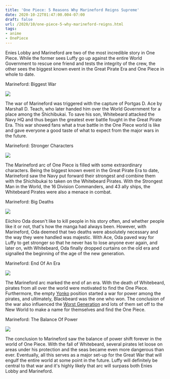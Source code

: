```yaml
---
title: 'One Piece: 5 Reasons Why Marineford Reigns Supreme'
date: 2020-10-22T01:47:00.004-07:00
draft: false
url: /2020/10/one-piece-5-why-marineford-reigns.html
tags: 
- anime
- OnePiece
---
```


Enies Lobby and Marineford are two of the most incredible story in One Piece. While the former sees Luffy go up against the entire World Government to rescue one friend and tests the integrity of the crew, the other sees the biggest known event in the Great Pirate Era and One Piece in whole to date.

Marineford: Biggest War

![](https://lh6.googleusercontent.com/TzT4w-0G2SlgYWDBu8hqVGsQ9dGuOcJvU9LRBdfLqZOUosRxqGf0nCQ1ZkgtqmM9gBJgXPomdkY2RE40ek_SKq6rpPDF4EO-kOjdoBtz-fn0noV-J5cA74OHA03mAxlm_028dDQD=s1600-rw)

The war of Marineford was triggered with the capture of Portgas D. Ace by Marshall D. Teach, who later handed him over the World Government for a place among the Shichibukai. To save his son, Whitebeard attacked the Navy HQ and thus began the greatest ever battle fought in the Great Pirate Era. This war showed fans what a true battle in the One Piece world is like and gave everyone a good taste of what to expect from the major wars in the future.

Marineford: Stronger Characters

![](https://lh3.googleusercontent.com/PCZXAnaOxI4GmBUfQCVbqei6D-Pi4zLfDh8UJJzy6O3fjr1mTMFD1vDU3wuSrZXBjom-hL-waXclIRM7whTUTu-P6mbSAb2S8XaJKZnv33cHnCgVTGHRLHrsKHkKH4KalGdT54Er=s1600-rw)

The Marineford arc of One Piece is filled with some extraordinary characters. Being the biggest known event in the Great Pirate Era to date, Marineford saw the Navy put forward their strongest and combine them with the Shichibukai to taken on the Whitebeard Pirates. With the Strongest Man in the World, the 16 Division Commanders, and 43 ally ships, the Whitebeard Pirates were also a menace in combat.

Marineford: Big Deaths

![](https://lh3.googleusercontent.com/I5Vj0l4cHtx1Bjbk3gFdk3cPAL1QwaQsFaupSAfOO0k3tgAlRg6MBnX0gulVRTATpBSU09JiewNlvZ-HpiPQFY_Y49u1lVTKWnBablbxIb52EKvSUDQQjdzPH9TWawBPnVoVECaB=s1600-rw)

Eiichiro Oda doesn't like to kill people in his story often, and whether people like it or not, that's how the manga had always been. However, with Marineford, Oda deemed that two deaths were absolutely necessary and the way they were handled was majestic. With Ace, Oda paved way for Luffy to get stronger so that he never has to lose anyone ever again, and later on, with Whitebeard, Oda finally dropped curtains on the old era and signalled the beginning of the age of the new generation.

Marineford: End Of An Era

![](https://lh4.googleusercontent.com/x392tY3D1yEeiA2nVFzUK7HhLIgRusG9F2m6iu8BHQpNr4g9RYqJM74hQbXgRtSh6GJliSEvuI8TjYDdw_TQ8H4yRnT4NEoCIsrGNaRv76VT2caN4wrkBB-YlYxElYikOmRLv0gJ=s1600-rw)

The Marineford arc marked the end of an era. With the death of Whitebeard, pirates from all over the world were motivated to find the One Piece. Furthermore, the empty [Yonko](https://www.cbr.com/one-piece-strongest-organizations-in-the-series/) position started a war for power among the pirates, and ultimately, Blackbeard was the one who won. The conclusion of the war also influenced the [Worst Generation](https://www.cbr.com/one-piece-characters-stronger-than-trafalgar-law/) and lots of them set off to the New World to make a name for themselves and find the One Piece.

Marineford: The Balance Of Power

![](https://lh6.googleusercontent.com/SdZlMwZA4D4IAQLesDBPTYRwCkeTFcSAAAl6GYVGTXVJ9Z8f4OZHg6Wuyuv1BDp9swGJwc80iEZmTesLcXHDEeXdbZTljFy2T7knYO8b5IKG9ast01kINqQSvRzStmpJcEafygoC=s1600-rw)

  
The conclusion to Marineford saw the balance of power shift forever in the world of One Piece. With the fall of Whitebeard, several pirates let loose on areas under his protection and the seas became even more dangerous than ever. Eventually, all this serves as a major set-up for the Great War that will engulf the entire world at some point in the future. Luffy will definitely be central to that war and it's highly likely that arc will surpass both Enies Lobby and Marineford.